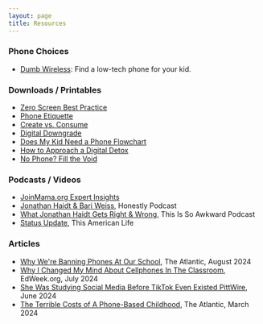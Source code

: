 ```yaml
---
layout: page
title: Resources
---
```


### Phone Choices

* [Dumb Wireless](https://dumbwireless.com/): Find a low-tech phone for your kid.

### Downloads / Printables

* <a href="/assets/images/zero-screen-best-practice.png" target="_blank">Zero Screen Best Practice</a>
* <a href="/assets/images/phone-etiquette.png" target="_blank">Phone Etiquette</a>
* <a href="/assets/images/create-vs-consume.png" target="_blank">Create vs. Consume</a>
* <a href="/assets/images/digital-downgrade.png" target="_blank">Digital Downgrade</a>
* <a href="/assets/images/does-my-kid-need-a-phone-flowchart.png" target="_blank">Does My Kid Need a Phone Flowchart</a>
* <a href="/assets/images/how-to-approach-a-digital-detox.png" target="_blank">How to Approach a Digital Detox</a>
* <a href="/assets/images/no-phone-fill-the-void.png" target="_blank">No Phone? Fill the Void</a>

### Podcasts / Videos

* [JoinMama.org Expert Insights](https://www.joinmama.org/expertinsightsseries)
* [Jonathan Haidt & Bari Weiss](https://podcasts.apple.com/us/podcast/smartphones-rewired-childhood-heres-how-to-fix-it/id1570872415?i=1000650431219), Honestly Podcast
* [What Jonathan Haidt Gets Right & Wrong](https://podcasts.apple.com/us/podcast/what-jonathan-haidt-gets-right-and-wrong/id1576221880?i=1000657379356), This Is So Awkward Podcast
* [Status Update](https://www.thisamericanlife.org/573/transcript?fbclid=IwY2xjawExXutleHRuA2FlbQIxMQABHcjWBqYJge9c89DsrsvH0gWjaMpLVUdAMNlqMUauAFRA9wi05oxLFKbH-g_aem_NHrRVPba75YqaWu2gTO8WA), This American Life

### Articles

* [Why We're Banning Phones At Our School](https://www.theatlantic.com/ideas/archive/2024/08/phone-ban-georgetown-washington-day-school/679340/?gift=hXTSgoHjmkSyzyq7zhHlN0rr-3BJ0luyzze_QEmgYBw&utm_source=copy-link&utm_medium=social&utm_campaign=share&fbclid=IwY2xjawExXUNleHRuA2FlbQIxMQABHZwHN2YVZiizLlD0VYYGlNqM9ZgKlLJRWORZgdwBMiYJt_e9veErghaUbA_aem_6jVQWmRaltVsPj-sEa1FkA), The Atlantic, August 2024
* [Why I Changed My Mind About Cellphones In The Classroom](https://www.edweek.org/technology/opinion-why-i-changed-my-mind-about-cellphones-in-the-classroom/2024/07?fbclid=IwY2xjawExXXpleHRuA2FlbQIxMQABHcCMbKopopMLTvZD4IkPt7uVVVMVM6TN4jhum5uzxuLdFAQzJ2QdZCxYLA_aem_w67w-aNyKxOuRy5fcXrcZg), EdWeek.org, July 2024
* [She Was Studying Social Media Before TikTok Even Existed PittWire](https://www.pitt.edu/pittwire/pittmagazine/features-articles/sophia-choukas-bradley-nsf-social-media-research?utm_medium=email&utm_campaign=0611+Juneteenth+round-up+knitting+Sophia+Choukas-Bradley+NSF&utm_content=0611+Juneteenth+round-up+knitting+Sophia+Choukas-Bradley+NSF+CID_3793af85ce7af4aca4971e2d5266c63e&utm_source=CM+Pittwire&utm_term=Chouklas-Bradley+in+front+of+screens+displaying+social+media+logos&fbclid=IwY2xjawExXf9leHRuA2FlbQIxMQABHYnZ7JK1UPDXDBiGwAKTWNxS5ax--OjCeTHWmnvr4emvsvKxf4ugh-1Okw_aem_7l-ersTbE2kyzCKTtBwwuQ), June 2024
* [The Terrible Costs of A Phone-Based Childhood](https://www.theatlantic.com/technology/archive/2024/03/teen-childhood-smartphone-use-mental-health-effects/677722/), The Atlantic, March 2024
